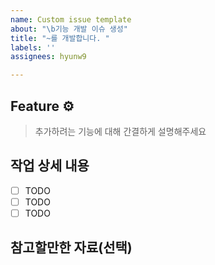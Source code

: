 ```yaml
---
name: Custom issue template
about: "\b기능 개발 이슈 생성"
title: "~를 개발합니다. "
labels: ''
assignees: hyunw9

---
```


## Feature ⚙️

> 추가하려는 기능에 대해 간결하게 설명해주세요

## 작업 상세 내용

- [ ] TODO
- [ ] TODO
- [ ] TODO

## 참고할만한 자료(선택)
